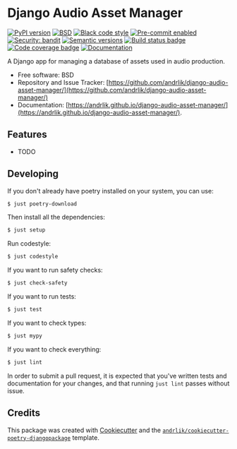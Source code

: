 # Django Audio Asset Manager

[![PyPI version](https://img.shields.io/pypi/v/django-audio-asset-manager.svg)](https://pypi.python.org/pypi/django-audio-asset-manager)
[![BSD](https://img.shields.io/github/license/andrlik/django-audio-asset-manager)](https://github.com/andrlik/django-audio-asset-manager/blob/main/LICENSE)
[![Black code style](https://img.shields.io/badge/code%20style-black-000000.svg)](https://github.com/ambv/black)
[![Pre-commit enabled](https://img.shields.io/badge/pre--commit-enabled-brightgreen?logo=pre-commit&logoColor=white)](https://github.com/andrlik/django-audio-asset-manager/blob/main/.pre-commit-config.yaml)
[![Security: bandit](https://img.shields.io/badge/security-bandit-green.svg)](https://github.com/PyCQA/bandit)
[![Semantic versions](https://img.shields.io/badge/%20%20%F0%9F%93%A6%F0%9F%9A%80-semantic--versions-e10079.svg)](https://github.com/andrlik/django-audio-asset-manager/releases)
[![Build status badge](https://github.com/andrlik/django-audio-asset-manager/actions/workflows/build.yml/badge.svg?branch=main)](https://github.com/andrlik/django-audio-asset-manager/actions/workflows/build.yml)
[![Code coverage badge](https://coveralls.io/repos/github/andrlik/django-audio-asset-manager/badge.svg?branch=main)](https://coveralls.io/github/andrlik/django-audio-asset-manager?branch=main)
[![Documentation](https://img.shields.io/badge/docs-mkdocs-blue)](https://andrlik.github.io/django-audio-asset-manager/)

A Django app for managing a database of assets used in audio production.


* Free software: BSD
* Repository and Issue Tracker: [https://github.com/andrlik/django-audio-asset-manager/](https://github.com/andrlik/django-audio-asset-manager/)
* Documentation: [https://andrlik.github.io/django-audio-asset-manager/](https://andrlik.github.io/django-audio-asset-manager/).


## Features

- TODO

## Developing

If you don't already have poetry installed on your system, you can use:

```bash
$ just poetry-download
```

Then install all the dependencies:

```bash
$ just setup
```

Run codestyle:

```bash
$ just codestyle
```

If you want to run safety checks:

```bash
$ just check-safety
```

If you want to run tests:

```bash
$ just test
```

If you want to check types:

```bash
$ just mypy
```

If you want to check everything:

```bash
$ just lint
```

In order to submit a pull request, it is expected that you've written tests and documentation for your changes,
and that running `just lint` passes without issue.

## Credits

This package was created with [Cookiecutter][cc] and the [`andrlik/cookiecutter-poetry-djangopackage`][acpd] template.

[cc]: https://github.com/audreyr/cookiecutter
[acpd]: https://github.com/andrlik/cookiecutter-poetry-djangopackage
